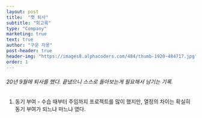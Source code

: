 ```yaml
---
layout: post
title:  "첫 퇴사"
subtitle: "회고록"
type: "Company"
marketing: true
text: true
author: "구운 자몽"
post-header: true
header-img: "https://images8.alphacoders.com/484/thumb-1920-484717.jpg"
order: 1
---
```

###### 20년 9월에 퇴사를 했다. 끝냈으니 스스로 돌아보는게 필요해서 남기는 기록.

1. 동기 부여 - 수습 때부터 주임까지 프로젝트를 많이 했지만, 열정의 차이는 확실히 동기 부여가 되느냐 마느냐 였다.    
